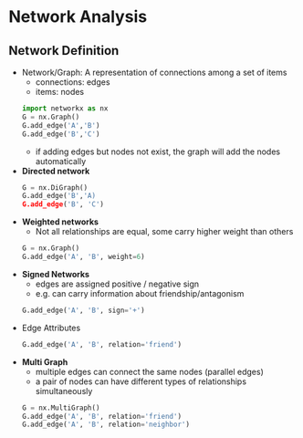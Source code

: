 # Network Analysis

## Network Definition
- Network/Graph: A representation of connections among a set of items
  - connections: edges
  - items: nodes
  ```python
  import networkx as nx
  G = nx.Graph()
  G.add_edge('A','B')
  G.add_edge('B','C')
  ```
  - if adding edges but nodes not exist, the graph will add the nodes automatically
- **Directed network**
  ```python
  G = nx.DiGraph()
  G.add_edge('B','A)
  G.add_edge('B', 'C')
  ```
- **Weighted networks**
  - Not all relationships are equal, some carry higher weight than others
  ```python
  G = nx.Graph()
  G.add_edge('A', 'B', weight=6)
  ```
- **Signed Networks**
  - edges are assigned positive / negative sign
  - e.g. can carry information about friendship/antagonism 
  ```python
  G.add_edge('A', 'B', sign='+')
  ```
- Edge Attributes
  ```python
  G.add_edge('A', 'B', relation='friend')
  ```
- **Multi Graph**
  - multiple edges can connect the same nodes (parallel edges)
  - a pair of nodes can have different types of relationships simultaneously
  ```python
  G = nx.MultiGraph()
  G.add_edge('A', 'B', relation='friend')
  G.add_edge('A', 'B', relation='neighbor')
  ```

  
  
  
  
  
  
  
  

